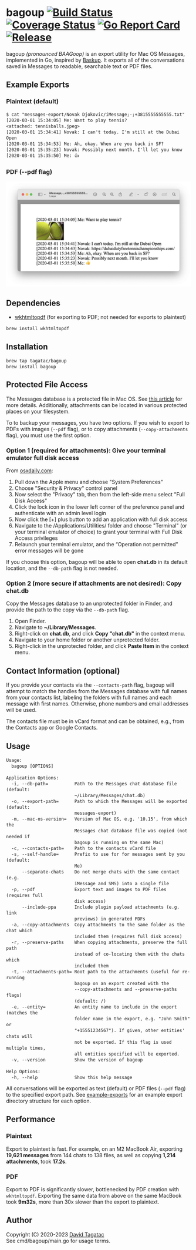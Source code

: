 # bagoup [![Build Status][ci-img]][ci] [![Coverage Status][cov-img]][cov] [![Go Report Card][card-img]][card] [![Release][release-img]][release]

bagoup *(pronounced BAAGoop)* is an export utility for Mac OS Messages,
implemented in Go, inspired by
[Baskup](https://github.com/PeterKaminski09/baskup). It exports all of the
conversations saved in Messages to readable, searchable text or PDF files.

## Example Exports
### Plaintext (default)
```
$ cat "messages-export/Novak Djokovic/iMessage;-;+3815555555555.txt"
[2020-03-01 15:34:05] Me: Want to play tennis?
<attached: tennisballs.jpeg>
[2020-03-01 15:34:41] Novak: I can't today. I'm still at the Dubai Open
[2020-03-01 15:34:53] Me: Ah, okay. When are you back in SF?
[2020-03-01 15:35:23] Novak: Possibly next month. I'll let you know
[2020-03-01 15:35:50] Me: 👍
```
### PDF (--pdf flag)
![Example PDF Export](example-exports/example-pdf-screenshot.png)
## Dependencies
- [wkhtmltopdf](https://wkhtmltopdf.org/) (for exporting to PDF; not needed for exports to plaintext)
```
brew install wkhtmltopdf
```

## Installation
```
brew tap tagatac/bagoup
brew install bagoup
```

## Protected File Access
The Messages database is a protected file in Mac OS. See
[this article](https://appletoolbox.com/seeing-error-operation-not-permitted-in-macos-mojave/)
for more details. Additionally, attachments can be located in various protected
places on your filesystem.

To to backup your messages, you have two options. If you wish to export to PDFs
with images (`--pdf` flag), or to copy attachments (`--copy-attachments` flag), you must use
the first option.
### Option 1 (required for attachments): Give your terminal emulator full disk access
From [osxdaily.com](https://osxdaily.com/2018/10/09/fix-operation-not-permitted-terminal-error-macos/):
1. Pull down the Apple menu and choose "System Preferences"
1. Choose "Security & Privacy" control panel
1. Now select the "Privacy" tab, then from the left-side menu select "Full Disk Access"
1. Click the lock icon in the lower left corner of the preference panel and authenticate with an admin level login
1. Now click the [+] plus button to add an application with full disk access
1. Navigate to the /Applications/Utilities/ folder and choose "Terminal" (or your terminal emulator of choice) to grant your terminal with Full Disk Access privileges
1. Relaunch your terminal emulator, and the “Operation not permitted” error messages will be gone

If you choose this option, bagoup will be able to open **chat.db** in its
default location, and the `--db-path` flag is not needed.
### Option 2 (more secure if attachments are not desired): Copy chat.db
Copy the Messages database to an unprotected folder in Finder, and provide the
path to the copy via the `--db-path` flag.

1. Open Finder.
1. Navigate to **~/Library/Messages**.
1. Right-click on **chat.db**, and click **Copy "chat.db"** in the context menu.
1. Navigate to your home folder or another unprotected folder.
1. Right-click in the unprotected folder, and click **Paste Item** in the
context menu.

## Contact Information (optional)
If you provide your contacts via the `--contacts-path` flag, bagoup will attempt
to match the handles from the Messages database with full names from your
contacts list, labeling the folders with full names and each message with first
names. Otherwise, phone numbers and email addresses will be used.

The contacts file must be in vCard format and can be obtained,
e.g., from the Contacts app or Google Contacts.

## Usage
```
Usage:
  bagoup [OPTIONS]

Application Options:
  -i, --db-path=          Path to the Messages chat database file (default:
                          ~/Library/Messages/chat.db)
  -o, --export-path=      Path to which the Messages will be exported (default:
                          messages-export)
  -m, --mac-os-version=   Version of Mac OS, e.g. '10.15', from which the
                          Messages chat database file was copied (not needed if
                          bagoup is running on the same Mac)
  -c, --contacts-path=    Path to the contacts vCard file
  -s, --self-handle=      Prefix to use for for messages sent by you (default:
                          Me)
      --separate-chats    Do not merge chats with the same contact (e.g.
                          iMessage and SMS) into a single file
  -p, --pdf               Export text and images to PDF files (requires full
                          disk access)
      --include-ppa       Include plugin payload attachments (e.g. link
                          previews) in generated PDFs
  -a, --copy-attachments  Copy attachments to the same folder as the chat which
                          included them (requires full disk access)
  -r, --preserve-paths    When copying attachments, preserve the full path
                          instead of co-locating them with the chats which
                          included them
  -t, --attachments-path= Root path to the attachments (useful for re-running
                          bagoup on an export created with the
                          --copy-attachments and --preserve-paths flags)
                          (default: /)
  -e, --entity=           An entity name to include in the export (matches the
                          folder name in the export, e.g. "John Smith" or
                          "+15551234567"). If given, other entities' chats will
                          not be exported. If this flag is used multiple times,
                          all entities specified will be exported.
  -v, --version           Show the version of bagoup

Help Options:
  -h, --help              Show this help message
```
All conversations will be exported as text (default) or PDF files (`--pdf` flag) to the specified export
path. See [example-exports](example-exports) for
an example export directory structure for each option.

## Performance
### Plaintext
Export to plaintext is fast. For example, on an M2 MacBook Air, exporting
**19,621 messages** from 144 chats to 138 files, as well as copying
**1,214 attachments**, took **17.2s**.
### PDF
Export to PDF is significantly slower, bottlenecked by PDF creation with
`wkhtmltopdf`. Exporting the same data from above on the same MacBook took
**9m32s**, more than 30x slower than the export to plaintext.

## Author
Copyright (C) 2020-2023  [David Tagatac](mailto:david@tagatac.net)  
See cmd/bagoup/main.go for usage terms.

[ci-img]: https://github.com/tagatac/bagoup/actions/workflows/makefile.yaml/badge.svg?branch=main
[ci]: https://github.com/tagatac/bagoup/actions?query=branch%3Amain
[cov-img]: https://codecov.io/gh/tagatac/bagoup/branch/main/graph/badge.svg
[cov]: https://codecov.io/gh/tagatac/bagoup
[card-img]: https://goreportcard.com/badge/github.com/tagatac/bagoup/v2
[card]: https://goreportcard.com/report/github.com/tagatac/bagoup/v2
[release-img]: https://img.shields.io/github/release/tagatac/bagoup.svg
[release]: https://github.com/tagatac/bagoup/releases/latest
